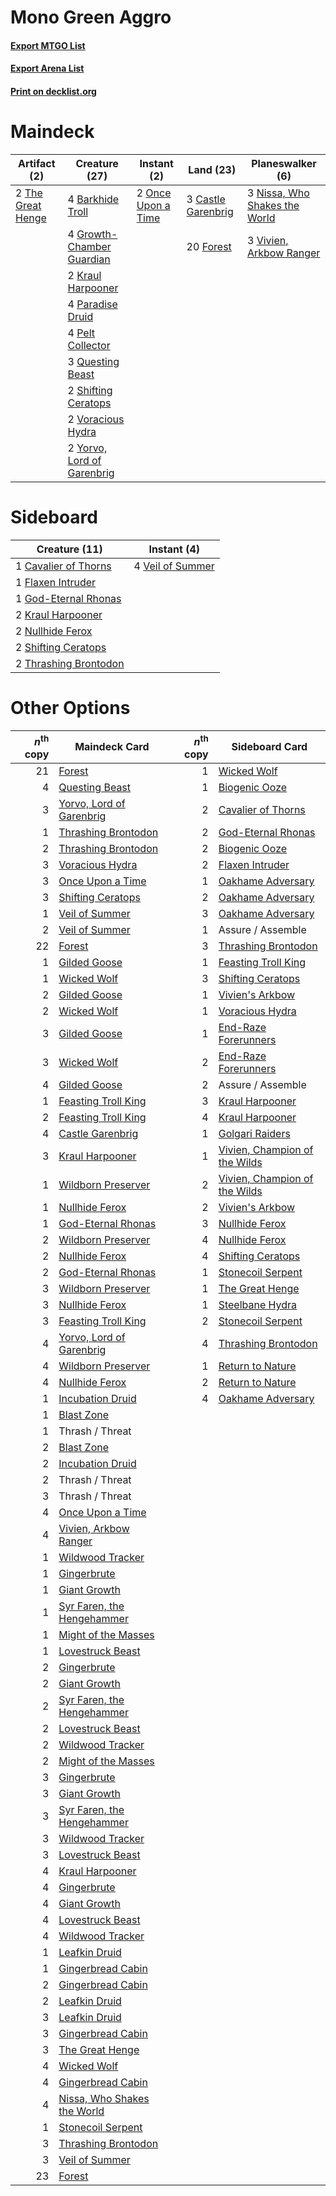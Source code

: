 # Mono Green Aggro

#### [Export MTGO List](../collection/Mono%20Green%20Aggro/Mono%20Green%20Aggro.txt)
#### [Export Arena List](../collection/Mono%20Green%20Aggro/Mono%20Green%20Aggro_arena.txt)
#### [Print on decklist.org](http://decklist.org/?deckmain=4%09Barkhide%20Troll%0A3%09Castle%20Garenbrig%0A20%09Forest%0A4%09Growth-Chamber%20Guardian%0A2%09Kraul%20Harpooner%0A3%09Nissa,%20Who%20Shakes%20the%20World%0A2%09Once%20Upon%20a%20Time%0A4%09Paradise%20Druid%0A4%09Pelt%20Collector%0A3%09Questing%20Beast%0A2%09Shifting%20Ceratops%0A2%09The%20Great%20Henge%0A3%09Vivien,%20Arkbow%20Ranger%0A2%09Voracious%20Hydra%0A2%09Yorvo,%20Lord%20of%20Garenbrig&deckside=1%09Cavalier%20of%20Thorns%0A1%09Flaxen%20Intruder%0A1%09God-Eternal%20Rhonas%0A2%09Kraul%20Harpooner%0A2%09Nullhide%20Ferox%0A2%09Shifting%20Ceratops%0A2%09Thrashing%20Brontodon%0A4%09Veil%20of%20Summer)
# Maindeck

|                                        Artifact (2)                                        |                                            Creature (27)                                            |                                         Instant (2)                                         |                                          Land (23)                                          |                                            Planeswalker (6)                                            |
|--------------------------------------------------------------------------------------------|-----------------------------------------------------------------------------------------------------|---------------------------------------------------------------------------------------------|---------------------------------------------------------------------------------------------|--------------------------------------------------------------------------------------------------------|
|2 [The Great Henge](http://gatherer.wizards.com/Pages/Card/Details.aspx?multiverseid=473123)|4 [Barkhide Troll](http://gatherer.wizards.com/Pages/Card/Details.aspx?multiverseid=466919)          |2 [Once Upon a Time](http://gatherer.wizards.com/Pages/Card/Details.aspx?multiverseid=473131)|3 [Castle Garenbrig](http://gatherer.wizards.com/Pages/Card/Details.aspx?multiverseid=473202)|3 [Nissa, Who Shakes the World](http://gatherer.wizards.com/Pages/Card/Details.aspx?multiverseid=461096)|
|                                                                                            |4 [Growth-Chamber Guardian](http://gatherer.wizards.com/Pages/Card/Details.aspx?multiverseid=457272) |                                                                                             |20 [Forest](http://gatherer.wizards.com/Pages/Card/Details.aspx?multiverseid=439860)         |3 [Vivien, Arkbow Ranger](http://gatherer.wizards.com/Pages/Card/Details.aspx?multiverseid=466953)      |
|                                                                                            |2 [Kraul Harpooner](http://gatherer.wizards.com/Pages/Card/Details.aspx?multiverseid=452886)         |                                                                                             |                                                                                             |                                                                                                        |
|                                                                                            |4 [Paradise Druid](http://gatherer.wizards.com/Pages/Card/Details.aspx?multiverseid=461098)          |                                                                                             |                                                                                             |                                                                                                        |
|                                                                                            |4 [Pelt Collector](http://gatherer.wizards.com/Pages/Card/Details.aspx?multiverseid=452891)          |                                                                                             |                                                                                             |                                                                                                        |
|                                                                                            |3 [Questing Beast](http://gatherer.wizards.com/Pages/Card/Details.aspx?multiverseid=473133)          |                                                                                             |                                                                                             |                                                                                                        |
|                                                                                            |2 [Shifting Ceratops](http://gatherer.wizards.com/Pages/Card/Details.aspx?multiverseid=466948)       |                                                                                             |                                                                                             |                                                                                                        |
|                                                                                            |2 [Voracious Hydra](http://gatherer.wizards.com/Pages/Card/Details.aspx?multiverseid=466954)         |                                                                                             |                                                                                             |                                                                                                        |
|                                                                                            |2 [Yorvo, Lord of Garenbrig](http://gatherer.wizards.com/Pages/Card/Details.aspx?multiverseid=473147)|                                                                                             |                                                                                             |                                                                                                        |


# Sideboard

|                                         Creature (11)                                          |                                        Instant (4)                                        |
|------------------------------------------------------------------------------------------------|-------------------------------------------------------------------------------------------|
|1 [Cavalier of Thorns](http://gatherer.wizards.com/Pages/Card/Details.aspx?multiverseid=466921) |4 [Veil of Summer](http://gatherer.wizards.com/Pages/Card/Details.aspx?multiverseid=466952)|
|1 [Flaxen Intruder](http://gatherer.wizards.com/Pages/Card/Details.aspx?multiverseid=473117)    |                                                                                           |
|1 [God-Eternal Rhonas](http://gatherer.wizards.com/Pages/Card/Details.aspx?multiverseid=461090) |                                                                                           |
|2 [Kraul Harpooner](http://gatherer.wizards.com/Pages/Card/Details.aspx?multiverseid=452886)    |                                                                                           |
|2 [Nullhide Ferox](http://gatherer.wizards.com/Pages/Card/Details.aspx?multiverseid=452888)     |                                                                                           |
|2 [Shifting Ceratops](http://gatherer.wizards.com/Pages/Card/Details.aspx?multiverseid=466948)  |                                                                                           |
|2 [Thrashing Brontodon](http://gatherer.wizards.com/Pages/Card/Details.aspx?multiverseid=456570)|                                                                                           |


# Other Options

|*n*<sup>th</sup> copy|                                            Maindeck Card                                             |*n*<sup>th</sup> copy|                                             Sideboard Card                                             |
|--------------------:|------------------------------------------------------------------------------------------------------|--------------------:|--------------------------------------------------------------------------------------------------------|
|                   21|[Forest](http://gatherer.wizards.com/Pages/Card/Details.aspx?multiverseid=439860)                     |                    1|[Wicked Wolf](http://gatherer.wizards.com/Pages/Card/Details.aspx?multiverseid=473143)                  |
|                    4|[Questing Beast](http://gatherer.wizards.com/Pages/Card/Details.aspx?multiverseid=473133)             |                    1|[Biogenic Ooze](http://gatherer.wizards.com/Pages/Card/Details.aspx?multiverseid=457266)                |
|                    3|[Yorvo, Lord of Garenbrig](http://gatherer.wizards.com/Pages/Card/Details.aspx?multiverseid=473147)   |                    2|[Cavalier of Thorns](http://gatherer.wizards.com/Pages/Card/Details.aspx?multiverseid=466921)           |
|                    1|[Thrashing Brontodon](http://gatherer.wizards.com/Pages/Card/Details.aspx?multiverseid=456570)        |                    2|[God-Eternal Rhonas](http://gatherer.wizards.com/Pages/Card/Details.aspx?multiverseid=461090)           |
|                    2|[Thrashing Brontodon](http://gatherer.wizards.com/Pages/Card/Details.aspx?multiverseid=456570)        |                    2|[Biogenic Ooze](http://gatherer.wizards.com/Pages/Card/Details.aspx?multiverseid=457266)                |
|                    3|[Voracious Hydra](http://gatherer.wizards.com/Pages/Card/Details.aspx?multiverseid=466954)            |                    2|[Flaxen Intruder](http://gatherer.wizards.com/Pages/Card/Details.aspx?multiverseid=473117)              |
|                    3|[Once Upon a Time](http://gatherer.wizards.com/Pages/Card/Details.aspx?multiverseid=473131)           |                    1|[Oakhame Adversary](http://gatherer.wizards.com/Pages/Card/Details.aspx?multiverseid=473129)            |
|                    3|[Shifting Ceratops](http://gatherer.wizards.com/Pages/Card/Details.aspx?multiverseid=466948)          |                    2|[Oakhame Adversary](http://gatherer.wizards.com/Pages/Card/Details.aspx?multiverseid=473129)            |
|                    1|[Veil of Summer](http://gatherer.wizards.com/Pages/Card/Details.aspx?multiverseid=466952)             |                    3|[Oakhame Adversary](http://gatherer.wizards.com/Pages/Card/Details.aspx?multiverseid=473129)            |
|                    2|[Veil of Summer](http://gatherer.wizards.com/Pages/Card/Details.aspx?multiverseid=466952)             |                    1|Assure / Assemble                                                                                       |
|                   22|[Forest](http://gatherer.wizards.com/Pages/Card/Details.aspx?multiverseid=439860)                     |                    3|[Thrashing Brontodon](http://gatherer.wizards.com/Pages/Card/Details.aspx?multiverseid=456570)          |
|                    1|[Gilded Goose](http://gatherer.wizards.com/Pages/Card/Details.aspx?multiverseid=473122)               |                    1|[Feasting Troll King](http://gatherer.wizards.com/Pages/Card/Details.aspx?multiverseid=473114)          |
|                    1|[Wicked Wolf](http://gatherer.wizards.com/Pages/Card/Details.aspx?multiverseid=473143)                |                    3|[Shifting Ceratops](http://gatherer.wizards.com/Pages/Card/Details.aspx?multiverseid=466948)            |
|                    2|[Gilded Goose](http://gatherer.wizards.com/Pages/Card/Details.aspx?multiverseid=473122)               |                    1|[Vivien's Arkbow](http://gatherer.wizards.com/Pages/Card/Details.aspx?multiverseid=461108)              |
|                    2|[Wicked Wolf](http://gatherer.wizards.com/Pages/Card/Details.aspx?multiverseid=473143)                |                    1|[Voracious Hydra](http://gatherer.wizards.com/Pages/Card/Details.aspx?multiverseid=466954)              |
|                    3|[Gilded Goose](http://gatherer.wizards.com/Pages/Card/Details.aspx?multiverseid=473122)               |                    1|[End-Raze Forerunners](http://gatherer.wizards.com/Pages/Card/Details.aspx?multiverseid=457268)         |
|                    3|[Wicked Wolf](http://gatherer.wizards.com/Pages/Card/Details.aspx?multiverseid=473143)                |                    2|[End-Raze Forerunners](http://gatherer.wizards.com/Pages/Card/Details.aspx?multiverseid=457268)         |
|                    4|[Gilded Goose](http://gatherer.wizards.com/Pages/Card/Details.aspx?multiverseid=473122)               |                    2|Assure / Assemble                                                                                       |
|                    1|[Feasting Troll King](http://gatherer.wizards.com/Pages/Card/Details.aspx?multiverseid=473114)        |                    3|[Kraul Harpooner](http://gatherer.wizards.com/Pages/Card/Details.aspx?multiverseid=452886)              |
|                    2|[Feasting Troll King](http://gatherer.wizards.com/Pages/Card/Details.aspx?multiverseid=473114)        |                    4|[Kraul Harpooner](http://gatherer.wizards.com/Pages/Card/Details.aspx?multiverseid=452886)              |
|                    4|[Castle Garenbrig](http://gatherer.wizards.com/Pages/Card/Details.aspx?multiverseid=473202)           |                    1|[Golgari Raiders](http://gatherer.wizards.com/Pages/Card/Details.aspx?multiverseid=452880)              |
|                    3|[Kraul Harpooner](http://gatherer.wizards.com/Pages/Card/Details.aspx?multiverseid=452886)            |                    1|[Vivien, Champion of the Wilds](http://gatherer.wizards.com/Pages/Card/Details.aspx?multiverseid=461107)|
|                    1|[Wildborn Preserver](http://gatherer.wizards.com/Pages/Card/Details.aspx?multiverseid=473144)         |                    2|[Vivien, Champion of the Wilds](http://gatherer.wizards.com/Pages/Card/Details.aspx?multiverseid=461107)|
|                    1|[Nullhide Ferox](http://gatherer.wizards.com/Pages/Card/Details.aspx?multiverseid=452888)             |                    2|[Vivien's Arkbow](http://gatherer.wizards.com/Pages/Card/Details.aspx?multiverseid=461108)              |
|                    1|[God-Eternal Rhonas](http://gatherer.wizards.com/Pages/Card/Details.aspx?multiverseid=461090)         |                    3|[Nullhide Ferox](http://gatherer.wizards.com/Pages/Card/Details.aspx?multiverseid=452888)               |
|                    2|[Wildborn Preserver](http://gatherer.wizards.com/Pages/Card/Details.aspx?multiverseid=473144)         |                    4|[Nullhide Ferox](http://gatherer.wizards.com/Pages/Card/Details.aspx?multiverseid=452888)               |
|                    2|[Nullhide Ferox](http://gatherer.wizards.com/Pages/Card/Details.aspx?multiverseid=452888)             |                    4|[Shifting Ceratops](http://gatherer.wizards.com/Pages/Card/Details.aspx?multiverseid=466948)            |
|                    2|[God-Eternal Rhonas](http://gatherer.wizards.com/Pages/Card/Details.aspx?multiverseid=461090)         |                    1|[Stonecoil Serpent](http://gatherer.wizards.com/Pages/Card/Details.aspx?multiverseid=473197)            |
|                    3|[Wildborn Preserver](http://gatherer.wizards.com/Pages/Card/Details.aspx?multiverseid=473144)         |                    1|[The Great Henge](http://gatherer.wizards.com/Pages/Card/Details.aspx?multiverseid=473123)              |
|                    3|[Nullhide Ferox](http://gatherer.wizards.com/Pages/Card/Details.aspx?multiverseid=452888)             |                    1|[Steelbane Hydra](http://gatherer.wizards.com/Pages/Card/Details.aspx?multiverseid=476040)              |
|                    3|[Feasting Troll King](http://gatherer.wizards.com/Pages/Card/Details.aspx?multiverseid=473114)        |                    2|[Stonecoil Serpent](http://gatherer.wizards.com/Pages/Card/Details.aspx?multiverseid=473197)            |
|                    4|[Yorvo, Lord of Garenbrig](http://gatherer.wizards.com/Pages/Card/Details.aspx?multiverseid=473147)   |                    4|[Thrashing Brontodon](http://gatherer.wizards.com/Pages/Card/Details.aspx?multiverseid=456570)          |
|                    4|[Wildborn Preserver](http://gatherer.wizards.com/Pages/Card/Details.aspx?multiverseid=473144)         |                    1|[Return to Nature](http://gatherer.wizards.com/Pages/Card/Details.aspx?multiverseid=461102)             |
|                    4|[Nullhide Ferox](http://gatherer.wizards.com/Pages/Card/Details.aspx?multiverseid=452888)             |                    2|[Return to Nature](http://gatherer.wizards.com/Pages/Card/Details.aspx?multiverseid=461102)             |
|                    1|[Incubation Druid](http://gatherer.wizards.com/Pages/Card/Details.aspx?multiverseid=457275)           |                    4|[Oakhame Adversary](http://gatherer.wizards.com/Pages/Card/Details.aspx?multiverseid=473129)            |
|                    1|[Blast Zone](http://gatherer.wizards.com/Pages/Card/Details.aspx?multiverseid=461171)                 |                     |                                                                                                        |
|                    1|Thrash / Threat                                                                                       |                     |                                                                                                        |
|                    2|[Blast Zone](http://gatherer.wizards.com/Pages/Card/Details.aspx?multiverseid=461171)                 |                     |                                                                                                        |
|                    2|[Incubation Druid](http://gatherer.wizards.com/Pages/Card/Details.aspx?multiverseid=457275)           |                     |                                                                                                        |
|                    2|Thrash / Threat                                                                                       |                     |                                                                                                        |
|                    3|Thrash / Threat                                                                                       |                     |                                                                                                        |
|                    4|[Once Upon a Time](http://gatherer.wizards.com/Pages/Card/Details.aspx?multiverseid=473131)           |                     |                                                                                                        |
|                    4|[Vivien, Arkbow Ranger](http://gatherer.wizards.com/Pages/Card/Details.aspx?multiverseid=466953)      |                     |                                                                                                        |
|                    1|[Wildwood Tracker](http://gatherer.wizards.com/Pages/Card/Details.aspx?multiverseid=473145)           |                     |                                                                                                        |
|                    1|[Gingerbrute](http://gatherer.wizards.com/Pages/Card/Details.aspx?multiverseid=473181)                |                     |                                                                                                        |
|                    1|[Giant Growth](http://gatherer.wizards.com/Pages/Card/Details.aspx?multiverseid=129568)               |                     |                                                                                                        |
|                    1|[Syr Faren, the Hengehammer](http://gatherer.wizards.com/Pages/Card/Details.aspx?multiverseid=473139) |                     |                                                                                                        |
|                    1|[Might of the Masses](http://gatherer.wizards.com/Pages/Card/Details.aspx?multiverseid=452887)        |                     |                                                                                                        |
|                    1|[Lovestruck Beast](http://gatherer.wizards.com/Pages/Card/Details.aspx?multiverseid=473127)           |                     |                                                                                                        |
|                    2|[Gingerbrute](http://gatherer.wizards.com/Pages/Card/Details.aspx?multiverseid=473181)                |                     |                                                                                                        |
|                    2|[Giant Growth](http://gatherer.wizards.com/Pages/Card/Details.aspx?multiverseid=129568)               |                     |                                                                                                        |
|                    2|[Syr Faren, the Hengehammer](http://gatherer.wizards.com/Pages/Card/Details.aspx?multiverseid=473139) |                     |                                                                                                        |
|                    2|[Lovestruck Beast](http://gatherer.wizards.com/Pages/Card/Details.aspx?multiverseid=473127)           |                     |                                                                                                        |
|                    2|[Wildwood Tracker](http://gatherer.wizards.com/Pages/Card/Details.aspx?multiverseid=473145)           |                     |                                                                                                        |
|                    2|[Might of the Masses](http://gatherer.wizards.com/Pages/Card/Details.aspx?multiverseid=452887)        |                     |                                                                                                        |
|                    3|[Gingerbrute](http://gatherer.wizards.com/Pages/Card/Details.aspx?multiverseid=473181)                |                     |                                                                                                        |
|                    3|[Giant Growth](http://gatherer.wizards.com/Pages/Card/Details.aspx?multiverseid=129568)               |                     |                                                                                                        |
|                    3|[Syr Faren, the Hengehammer](http://gatherer.wizards.com/Pages/Card/Details.aspx?multiverseid=473139) |                     |                                                                                                        |
|                    3|[Wildwood Tracker](http://gatherer.wizards.com/Pages/Card/Details.aspx?multiverseid=473145)           |                     |                                                                                                        |
|                    3|[Lovestruck Beast](http://gatherer.wizards.com/Pages/Card/Details.aspx?multiverseid=473127)           |                     |                                                                                                        |
|                    4|[Kraul Harpooner](http://gatherer.wizards.com/Pages/Card/Details.aspx?multiverseid=452886)            |                     |                                                                                                        |
|                    4|[Gingerbrute](http://gatherer.wizards.com/Pages/Card/Details.aspx?multiverseid=473181)                |                     |                                                                                                        |
|                    4|[Giant Growth](http://gatherer.wizards.com/Pages/Card/Details.aspx?multiverseid=129568)               |                     |                                                                                                        |
|                    4|[Lovestruck Beast](http://gatherer.wizards.com/Pages/Card/Details.aspx?multiverseid=473127)           |                     |                                                                                                        |
|                    4|[Wildwood Tracker](http://gatherer.wizards.com/Pages/Card/Details.aspx?multiverseid=473145)           |                     |                                                                                                        |
|                    1|[Leafkin Druid](http://gatherer.wizards.com/Pages/Card/Details.aspx?multiverseid=466932)              |                     |                                                                                                        |
|                    1|[Gingerbread Cabin](http://gatherer.wizards.com/Pages/Card/Details.aspx?multiverseid=473207)          |                     |                                                                                                        |
|                    2|[Gingerbread Cabin](http://gatherer.wizards.com/Pages/Card/Details.aspx?multiverseid=473207)          |                     |                                                                                                        |
|                    2|[Leafkin Druid](http://gatherer.wizards.com/Pages/Card/Details.aspx?multiverseid=466932)              |                     |                                                                                                        |
|                    3|[Leafkin Druid](http://gatherer.wizards.com/Pages/Card/Details.aspx?multiverseid=466932)              |                     |                                                                                                        |
|                    3|[Gingerbread Cabin](http://gatherer.wizards.com/Pages/Card/Details.aspx?multiverseid=473207)          |                     |                                                                                                        |
|                    3|[The Great Henge](http://gatherer.wizards.com/Pages/Card/Details.aspx?multiverseid=473123)            |                     |                                                                                                        |
|                    4|[Wicked Wolf](http://gatherer.wizards.com/Pages/Card/Details.aspx?multiverseid=473143)                |                     |                                                                                                        |
|                    4|[Gingerbread Cabin](http://gatherer.wizards.com/Pages/Card/Details.aspx?multiverseid=473207)          |                     |                                                                                                        |
|                    4|[Nissa, Who Shakes the World](http://gatherer.wizards.com/Pages/Card/Details.aspx?multiverseid=461096)|                     |                                                                                                        |
|                    1|[Stonecoil Serpent](http://gatherer.wizards.com/Pages/Card/Details.aspx?multiverseid=473197)          |                     |                                                                                                        |
|                    3|[Thrashing Brontodon](http://gatherer.wizards.com/Pages/Card/Details.aspx?multiverseid=456570)        |                     |                                                                                                        |
|                    3|[Veil of Summer](http://gatherer.wizards.com/Pages/Card/Details.aspx?multiverseid=466952)             |                     |                                                                                                        |
|                   23|[Forest](http://gatherer.wizards.com/Pages/Card/Details.aspx?multiverseid=439860)                     |                     |                                                                                                        |

